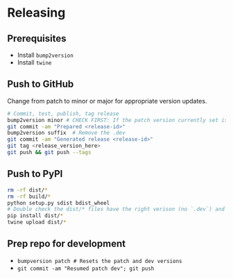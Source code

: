 # Releasing

## Prerequisites

- Install `bump2version`
- Install `twine`

## Push to GitHub

Change from patch to minor or major for appropriate version updates.

```bash
# Commit, test, publish, tag release
bump2version minor # CHECK FIRST: If the patch version currently set is not sufficient
git commit -am "Prepared <release-id>"
bump2version suffix  # Remove the .dev
git commit -am "Generated release <release-id>"
git tag <release_version_here>
git push && git push --tags
```

## Push to PyPI

```bash
rm -rf dist/*
rm -rf build/*
python setup.py sdist bdist_wheel
# Double check the dist/* files have the right verison (no `.dev`) and install the wheel to ensure it's good
pip install dist/*
twine upload dist/*
```

## Prep repo for development

- `bumpversion patch # Resets the patch and dev versions`
- `git commit -am "Resumed patch dev"; git push`
